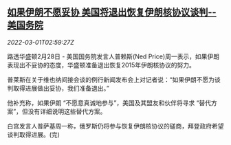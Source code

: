 <!--1646105462000-->
[如果伊朗不愿妥协 美国将退出恢复伊朗核协议谈判--美国务院](https://cn.reuters.com/article/us-price-iran-talk-0301-idCNKBS2KY38I)
------

<div><i>2022-03-01T02:59:27Z</i></div><p>路透华盛顿2月28日 - 美国国务院发言人普赖斯(Ned Price)周一表示，如果伊朗表现出不妥协的态度，华盛顿准备退出恢复2015年伊朗核协议的努力。</p><p>普莱斯在关于维也纳间接会谈的例行新闻发布会上对记者说：“如果伊朗不愿为谈判取得进展做出妥协，我们准备退出。”</p><p>他补充称，如果伊朗 “不愿意真诚地参与”，美国及其盟友和伙伴将寻求 “替代方案”，但没有详细说明这些替代方案。</p><p>白宫发言人普萨基周一称，俄罗斯仍将参与恢复伊朗核协议的磋商，拜登政府希望谈判取得进展。(完)</p>
